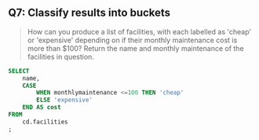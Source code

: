 ## Q7: Classify results into buckets

> How can you produce a list of facilities, with each labelled as 'cheap' or 'expensive' depending on if their monthly maintenance cost is more than $100? Return the name and monthly maintenance of the facilities in question. 

```sql
SELECT
	name, 
	CASE
		WHEN monthlymaintenance <=100 THEN 'cheap'
		ELSE 'expensive'
	END AS cost
FROM 
    cd.facilities
;